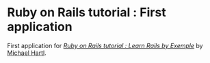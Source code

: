 # Ruby on Rails tutorial : First application

First application for 
[*Ruby on Rails tutorial : Learn Rails by Exemple*](http://railstutorial.org/) 
by [Michael Hartl](http://michaelhartl.com/).
